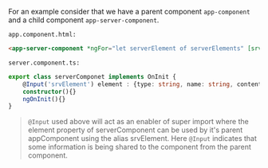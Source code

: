For an example consider that we have a parent component `app-component` and a child component `app-server-component`.

`app.component.html:`

```html
<app-server-component *ngFor="let serverElement of serverElements" [srvElement]="serverElement"></app-server-component>
```

`server.component.ts:`

```ts
export class serverComponet implements OnInit {
    @Input('srvElement') element : {type: string, name: string, content: string};
    constructor(){}
    ngOnInit(){}
}
```

> `@Input` used above will act as an enabler of super import where the element property of serverComponent can be used by it's parent appComponent using the alias srvElement. Here `@Input` indicates that some information is being shared to the component from the parent component.

